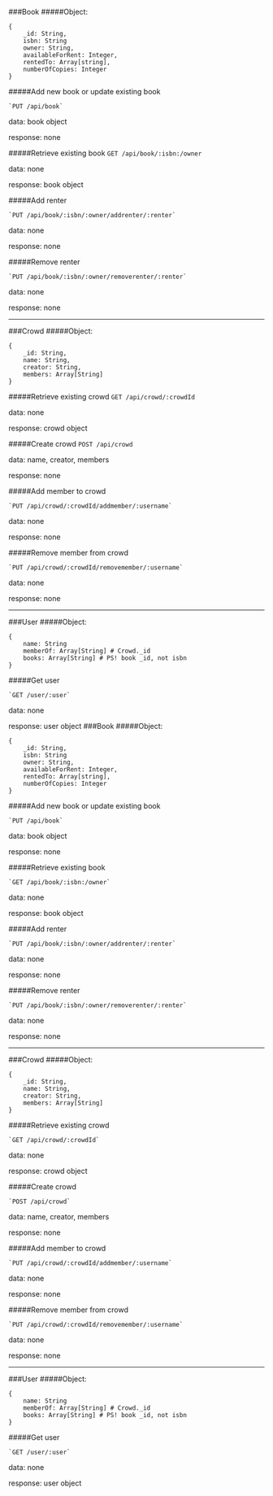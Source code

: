 ###Book
#####Object:
```
{
    _id: String,
    isbn: String
    owner: String,
    availableForRent: Integer, 
    rentedTo: Array[string],
    numberOfCopies: Integer
}
```

#####Add new book or update existing book

	`PUT /api/book`

data:		book object

response:	none

#####Retrieve existing book
	`GET /api/book/:isbn:/owner`

data:		none

response:	book object

#####Add renter

	`PUT /api/book/:isbn/:owner/addrenter/:renter`

data:		none

response:	none

#####Remove renter

	`PUT /api/book/:isbn/:owner/removerenter/:renter`

data:		none

response:	none

***
###Crowd
#####Object:
```
{
    _id: String, 
    name: String,
    creator: String,
    members: Array[String]
}
```

#####Retrieve existing crowd
	`GET /api/crowd/:crowdId`

data:		none

response:	crowd object

#####Create crowd
	`POST /api/crowd`

data:		name, creator, members

response:	none


#####Add member to crowd

	`PUT /api/crowd/:crowdId/addmember/:username`

data:		none

response:	none


#####Remove member from crowd

	`PUT /api/crowd/:crowdId/removemember/:username`

data:		none

response:	none

***
###User
#####Object:
```
{
	name: String
	memberOf: Array[String] # Crowd._id
	books: Array[String] # PS! book _id, not isbn
}
```

#####Get user

	`GET /user/:user`

data:		none

response:	user object
###Book
#####Object:
```
{
    _id: String,
    isbn: String
    owner: String,
    availableForRent: Integer, 
    rentedTo: Array[string],
    numberOfCopies: Integer
}
```

#####Add new book or update existing book

	`PUT /api/book`


data:		book object

response:	none

#####Retrieve existing book

	`GET /api/book/:isbn:/owner`

data:		none

response:	book object


#####Add renter

	`PUT /api/book/:isbn/:owner/addrenter/:renter`

data:		none

response:	none


#####Remove renter

	`PUT /api/book/:isbn/:owner/removerenter/:renter`

data:		none

response:	none

***
###Crowd
#####Object:
```
{
    _id: String, 
    name: String,
    creator: String,
    members: Array[String]
}
```

#####Retrieve existing crowd

	`GET /api/crowd/:crowdId`

data:		none

response:	crowd object


#####Create crowd

	`POST /api/crowd`

data:		name, creator, members

response:	none


#####Add member to crowd

	`PUT /api/crowd/:crowdId/addmember/:username`

data:		none

response:	none


#####Remove member from crowd

	`PUT /api/crowd/:crowdId/removemember/:username`

data:		none

response:	none

***
###User
#####Object:
```
{
	name: String
	memberOf: Array[String] # Crowd._id
	books: Array[String] # PS! book _id, not isbn
}
```

#####Get user

	`GET /user/:user`

data:		none

response:	user object
